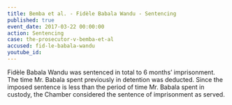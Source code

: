 ```yaml
---
title: Bemba et al. - Fidèle Babala Wandu - Sentencing
published: true
event_date: 2017-03-22 00:00:00
action: Sentencing
case: the-prosecutor-v-bemba-et-al
accused: fid-le-babala-wandu
youtube_id:
---
```



Fid&egrave;le Babala Wandu was sentenced in total to 6 months’ imprisonment. The time Mr. Babala spent previously in detention was deducted. Since the imposed sentence is less than the period of time Mr. Babala spent in custody, the Chamber considered the sentence of imprisonment as served.